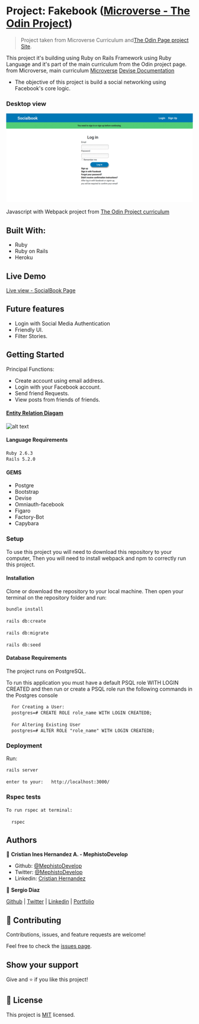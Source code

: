 # Project: Fakebook ([Microverse - The Odin Project](https://www.theodinproject.com/courses/ruby-on-rails/lessons/final-project))

> Project taken from Microverse Curriculum and[The Odin Page project Site](https://www.theodinproject.com/courses/ruby-on-rails/lessons/final-project).

This project it's building using Ruby on Rails Framework using Ruby Language and it's part of the main curriculum from the Odin project page. from Microverse, main curriculum
[Microverse](https://www.microverse.org/)
[Devise Documentation]( https://github.com/plataformatec/devise/wiki.)

- The objective of this project is build a social networking using Facebook's core logic.

### Desktop view

![screenshot](./socialbook.gif)

Javascript with Webpack project from [The Odin Project curriculum](https://www.theodinproject.com/courses/javascript/lessons/todo-list)

## Built With:

- Ruby
- Ruby on Rails
- Heroku

## Live Demo

 [Live view - SocialBook Page](https://socialbook2019.herokuapp.com)
 
## Future features
 
- Login with Social Media Authentication
- Friendly UI.
- Filter Stories.
 
## Getting Started

 Principal Functions:
  - Create account using email address.
  - Login with your Facebook account.
  - Send friend Requests.
  - View posts from friends  of friends.


#### [Entity Relation Diagam](https://github.com/MephistoDevelop/fakebook/blob/master/docs/Fakebook-ERM.png)

![alt text](https://github.com/MephistoDevelop/fakebook/blob/master/docs/Fakebook-ERM.png)

#### Language Requirements

    Ruby 2.6.3
    Rails 5.2.0

#### GEMS

- Postgre
- Bootstrap
- Devise
- Omniauth-facebook
- Figaro
- Factory-Bot
- Capybara


### Setup
To use this project you will need to download this repository to your computer, Then you will need to install webpack and npm to correctly run this project.

#### Installation

Clone or download the repository to your local machine. Then open your terminal on the repository folder and run:

    bundle install

    rails db:create

    rails db:migrate

    rails db:seed
    
    
#### Database Requirements

The project runs on PostgreSQL.

To run this application you must have a default PSQL role WITH LOGIN CREATED  and then run or create a PSQL role run the following commands in the Postgres console

      For Creating a User:
      postgres=# CREATE ROLE role_name WITH LOGIN CREATEDB;

      For Altering Existing User
      postgres=# ALTER ROLE "role_name" WITH LOGIN CREATEDB;
      

### Deployment


Run:

    rails server

    enter to your:   http://localhost:3000/

### Rspec tests

    To run rspec at terminal:

      rspec

## Authors

👤 **Cristian Ines Hernandez A. - MephistoDevelop**

- Github: [@MephistoDevelop](https://github.com/MephistoDevelop)
- Twitter: [@MephistoDevelop](https://twitter.com/MephistoDevelop)
- Linkedin: [Cristian Hernandez](https://www.linkedin.com/in/cristian-hernandez1992/)

👤 **Sergio Diaz**

[Github](https://github.com/serdg0) | [Twitter](https://twitter.com/thesergiod) | [Linkedin](https://www.linkedin.com/in/sergiodiaz-dev/) | [Portfolio](https://sergiodev.netlify.com/)

## 🤝 Contributing

Contributions, issues, and feature requests are welcome!

Feel free to check the [issues page](issues/).

## Show your support

Give and ⭐️ if you like this project!

## 📝 License

This project is [MIT](lic.url) licensed.
